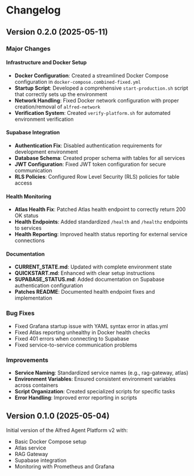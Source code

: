 # Changelog

## Version 0.2.0 (2025-05-11)

### Major Changes

#### Infrastructure and Docker Setup
- **Docker Configuration**: Created a streamlined Docker Compose configuration in `docker-compose.combined-fixed.yml`
- **Startup Script**: Developed a comprehensive `start-production.sh` script that correctly sets up the environment
- **Network Handling**: Fixed Docker network configuration with proper creation/removal of `alfred-network`
- **Verification System**: Created `verify-platform.sh` for automated environment verification

#### Supabase Integration
- **Authentication Fix**: Disabled authentication requirements for development environment
- **Database Schema**: Created proper schema with tables for all services
- **JWT Configuration**: Fixed JWT token configuration for secure communication
- **RLS Policies**: Configured Row Level Security (RLS) policies for table access

#### Health Monitoring
- **Atlas Health Fix**: Patched Atlas health endpoint to correctly return 200 OK status
- **Health Endpoints**: Added standardized `/health` and `/healthz` endpoints to services
- **Health Reporting**: Improved health status reporting for external service connections

#### Documentation
- **CURRENT_STATE.md**: Updated with complete environment state
- **QUICKSTART.md**: Enhanced with clear setup instructions
- **SUPABASE_STATUS.md**: Added documentation on Supabase authentication configuration
- **Patches README**: Documented health endpoint fixes and implementation

### Bug Fixes
- Fixed Grafana startup issue with YAML syntax error in atlas.yml
- Fixed Atlas reporting unhealthy in Docker health checks
- Fixed 401 errors when connecting to Supabase
- Fixed service-to-service communication problems

### Improvements
- **Service Naming**: Standardized service names (e.g., rag-gateway, atlas)
- **Environment Variables**: Ensured consistent environment variables across containers
- **Script Organization**: Created specialized scripts for specific tasks
- **Error Handling**: Improved error reporting in scripts

## Version 0.1.0 (2025-05-04)

Initial version of the Alfred Agent Platform v2 with:
- Basic Docker Compose setup
- Atlas service
- RAG Gateway
- Supabase integration
- Monitoring with Prometheus and Grafana